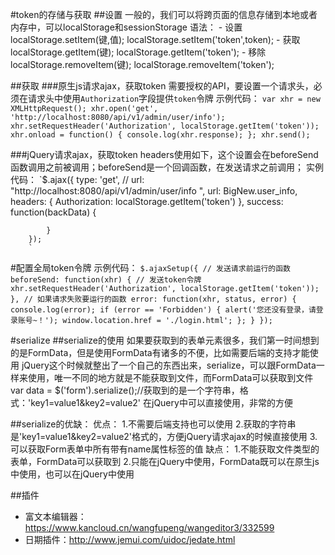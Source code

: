 #token的存储与获取
##设置
	一般的，我们可以将跨页面的信息存储到本地或者内存中，可以localStorage和sessionStorage
	语法：
	 - 设置localStorage.setItem(键,值);
		localStorage.setItem('token',token);
	 - 获取localStorage.getItem(键);
		localStorage.getItem('token');
	 - 移除localStorage.removeItem(键);
		localStorage.removeItem('token');

##获取
###原生js请求ajax，获取token
	需要授权的API，要设置一个请求头，必须在请求头中使用`Authorization`字段提供`token`令牌
	示例代码：
		`var xhr = new XMLHttpRequest();
           xhr.open('get', 'http://localhost:8080/api/v1/admin/user/info');
           xhr.setRequestHeader('Authorization', localStorage.getItem('token'));
           xhr.onload = function() {
               console.log(xhr.response);
           };
           xhr.send();
		`
		
###jQuery请求ajax，获取token
	headers使用如下，这个设置会在beforeSend函数调用之前被调用；beforeSend是一个回调函数，在发送请求之前调用；
	实例代码：
		`$.ajax({
            type: 'get',
            // url: "http://localhost:8080/api/v1/admin/user/info ",
            url: BigNew.user_info,
            headers: {
                Authorization: localStorage.getItem('token')
            },
            success: function(backData) {
			
            }
        });
		`
#配置全局token令牌
	示例代码：
	`$.ajaxSetup({
		// 发送请求前运行的函数
		beforeSend: function(xhr) {
			// 发送token令牌
			xhr.setRequestHeader('Authorization', localStorage.getItem('token'));
		},
		// 如果请求失败要运行的函数
		error: function(xhr, status, error) {
			console.log(error);
			if (error == 'Forbidden') {
				alert('您还没有登录，请登录账号~！');
				window.location.href = './login.html';
			};
		}
	});`

#serialize
##serialize的使用
	如果要获取到的表单元素很多，我们第一时间想到的是FormData，但是使用FormData有诸多的不便，比如需要后端的支持才能使用
	jQuery这个时候就整出了一个自己的东西出来，serialize，可以跟FormData一样来使用，唯一不同的地方就是不能获取到文件，而FormData可以获取到文件
	var data = $('form').serialize();//获取到的是一个字符串，格式：'key1=value1&key2=value2'
	在jQuery中可以直接使用，非常的方便

##serialize的优缺：
	优点：
		1.不需要后端支持也可以使用
		2.获取的字符串是'key1=value1&key2=value2'格式的，方便jQuery请求ajax的时候直接使用
		3.可以获取Form表单中所有带有name属性标签的值
	缺点：
		1.不能获取文件类型的表单，FormData可以获取到
		2.只能在jQuery中使用，FormData既可以在原生js中使用，也可以在jQuery中使用

##插件
 - 富文本编辑器：https://www.kancloud.cn/wangfupeng/wangeditor3/332599
 - 日期插件：http://www.jemui.com/uidoc/jedate.html